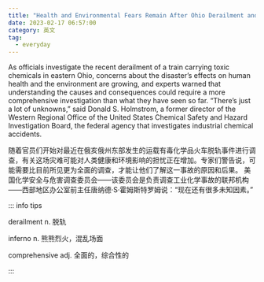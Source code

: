 ```yaml
---
title: "Health and Environmental Fears Remain After Ohio Derailment and Inferno"
date: 2023-02-17 06:57:00
category: 英文
tag:
  - everyday
---
```


As officials investigate the recent derailment of a train carrying toxic chemicals in eastern Ohio, concerns about the disaster’s effects on human health and the environment are growing, and experts warned that understanding the causes and consequences could require a more comprehensive investigation than what they have seen so far. “There’s just a lot of unknowns,” said Donald S. Holmstrom, a former director of the Western Regional Office of the United States Chemical Safety and Hazard Investigation Board, the federal agency that investigates industrial chemical accidents.

随着官员们开始对最近在俄亥俄州东部发生的运载有毒化学品火车脱轨事件进行调查，有关这场灾难可能对人类健康和环境影响的担忧正在增加。专家们警告说，可能需要比目前所见更为全面的调查，才能让他们了解这一事故的原因和后果。 美国化学安全与危害调查委员会——该委员会是负责调查工业化学事故的联邦机构——西部地区办公室前主任唐纳德·S·霍姆斯特罗姆说：“现在还有很多未知因素。”

::: info tips

derailment n. 脱轨

inferno n. 熊熊烈火，混乱场面

comprehensive adj. 全面的，综合性的

:::
